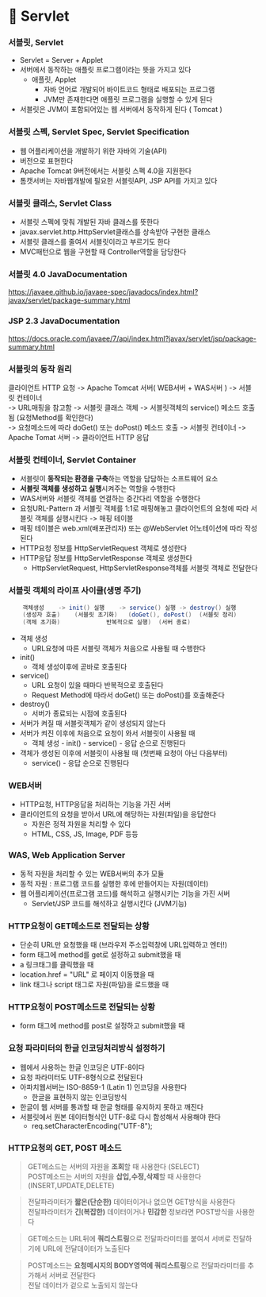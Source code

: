 # :pushpin: Servlet

### 서블릿, Servlet
- Servlet = Server + Applet
- 서버에서 동작하는 애플릿 프로그램이라는 뜻을 가지고 있다
	- 애플릿, Applet
	    - 자바 언어로 개발되어 바이트코드 형태로 배포되는 프로그램
	    - JVM만 존재한다면 애플릿 프로그램을 실행할 수 있게 된다
- 서블릿은 JVM이 포함되어있는 웹 서버에서 동작하게 된다 ( Tomcat )

### 서블릿 스펙, Servlet Spec, Servlet Specification
- 웹 어플리케이션을 개발하기 위한 자바의 기술(API)
- 버전으로 표현한다
- Apache Tomcat 9버전에서는 서블릿 스펙 4.0을 지원한다
- 톰캣서버는 자바웹개발에 필요한 서블릿API, JSP API를 가지고 있다

### 서블릿 클래스, Servlet Class
- 서블릿 스펙에 맞춰 개발된 자바 클래스를 뜻한다
- javax.servlet.http.HttpServlet클래스를 상속받아 구현한 클래스
- 서블릿 클래스를 줄여서 서블릿이라고 부르기도 한다
- MVC패턴으로 웹을 구현할 때 Controller역할을 담당한다

### 서블릿 4.0 JavaDocumentation
https://javaee.github.io/javaee-spec/javadocs/index.html?javax/servlet/package-summary.html

### JSP 2.3 JavaDocumentation
https://docs.oracle.com/javaee/7/api/index.html?javax/servlet/jsp/package-summary.html

### 서블릿의 동작 원리
클라이언트 HTTP 요청 -> Apache Tomcat 서버( WEB서버 + WAS서버 ) -> 서블릿 컨테이너   
-> URL매핑을 참고함 -> 서블릿 클래스 객체 -> 서블릿객체의 service() 메소드 호출됨 (요청Method를 확인한다)   
-> 요청메소드에 따라 doGet() 또는 doPost() 메소드 호출 -> 서블릿 컨테이너 -> Apache Tomat 서버 -> 클라이언트 HTTP 응답

### 서블릿 컨테이너, Servlet Container
- 서블릿이 **동작되는 환경을 구축**하는 역할을 담담하는 소프트웨어 요소
- **서블릿 객체를 생성하고 실행**시켜주는 역할을 수행한다
- WAS서버와 서블릿 객체를 연결하는 중간다리 역할을 수행한다
- 요청URL-Pattern 과 서블릿 객체를 1:1로 매핑해놓고 클라이언트의 요청에 따라 서블릿 객체를 실행시킨다 -> 매핑 테이블
- 매핑 테이블은 web.xml(배포관리자) 또는 @WebServlet 어노테이션에 따라 작성된다
- HTTP요청 정보를 HttpServletRequest 객체로 생성한다
- HTTP응답 정보를 HttpServletResponse 객체로 생성한다
	- HttpServletRequest, HttpServletResponse객체를 서블릿 객체로 전달한다

### 서블릿 객체의 라이프 사이클(생명 주기)
```java
	객체생성	-> init() 실행	-> service() 실행	-> destroy() 실행
	(생성자 호출)	(서블릿 초기화)	(doGet(), doPost()	(서블릿 정리)
	(객체 초기화)			 반복적으로 실행)	(서버 종료)
```
- 객체 생성
	- URL요청에 따른 서블릿 객체가 처음으로 사용될 때 수행한다
- init()
	- 객체 생성이후에 곧바로 호출된다
- service()
	- URL 요청이 있을 때마다 반복적으로 호출된다
	- Request Method에 따라서 doGet() 또는 doPost()를 호출해준다
- destroy()
	- 서버가 종료되는 시점에 호출된다
- 서버가 켜질 때 서블릿객체가 같이 생성되지 않는다
- 서버가 켜진 이후에 처음으로 요청이 와서 서블릿이 사용될 때
    - 객체 생성 - init() - service() - 응답 순으로 진행된다
- 객체가 생성된 이후에 서블릿이 사용될 때 (첫번째 요청이 아닌 다음부터)
	- service() - 응답 순으로 진행된다

### WEB서버
- HTTP요청, HTTP응답을 처리하는 기능을 가진 서버
- 클라이언트의 요청을 받아서 URL에 해당하는 자원(파일)을 응답한다
	- 자원은 정적 자원을 처리할 수 있다
	- HTML, CSS, JS, Image, PDF 등등

### WAS, Web Application Server
- 동적 자원을 처리할 수 있는 WEB서버의 추가 모듈
- 동적 자원 : 프로그램 코드를 실행한 후에 만들어지는 자원(데이터)
- 웹 어플리케이션(프로그램 코드)를 해석하고 실행시키는 기능을 가진 서버
	- Servlet/JSP 코드를 해석하고 실행시킨다 (JVM기능)

### HTTP요청이 GET메소드로 전달되는 상황
- 단순히 URL만 요청했을 때 (브라우저 주소입력창에 URL입력하고 엔터!)
- form 태그에 method를 get로 설정하고 submit했을 때
- a 링크태그를 클릭했을 때
- location.href = "URL" 로 페이지 이동했을 때
- link 태그나 script 태그로 자원(파일)을 로드했을 때

### HTTP요청이 POST메소드로 전달되는 상황
- form 태그에 method를 post로 설정하고 submit했을 때

### 요청 파라미터의 한글 인코딩처리방식 설정하기
- 웹에서 사용하는 한글 인코딩은 UTF-8이다
- 요청 파라미터도 UTF-8형식으로 전달된다
- 아파치웹서버는 ISO-8859-1 (Latin 1) 인코딩을 사용한다
	- 한글을 표현하지 않는 인코딩방식
- 한글이 웹 서버를 통과할 때 한글 형태를 유지하지 못하고 깨진다
- 서블릿에서 원본 데이터형식인 UTF-8로 다시 합성해서 사용해야 한다
	- req.setCharacterEncoding("UTF-8");

### HTTP요청의 GET, POST 메소드
> GET메소드는 서버의 자원을 **조회**할 때 사용한다 (SELECT)   
POST메소드는 서버의 자원을 **삽입,수정,삭제**할 때 사용한다 (INSERT,UPDATE,DELETE)

> 전달파라미터가 **짧은(단순한)** 데이터이거나 없으면 GET방식을 사용한다   
전달파라미터가 **긴(복잡한)** 데이터이거나 **민감한** 정보라면 POST방식을 사용한다

> GET메소드는 URL뒤에 **쿼리스트링**으로 전달파라미터를 붙여서 서버로 전달하기에 URL에 전달데이터가 노출된다

> POST메소드는 **요청메시지의 BODY영역에 쿼리스트링**으로 전달파라미터를 추가해서 서버로 전달한다   
전달 데이터가 겉으로 노출되지 않는다
